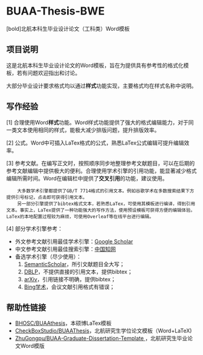 # BUAA-Thesis-BWE
[bold]北航本科生毕业设计论文（工科类）Word模板


## 项目说明
这是北航本科生毕业设计论文的Word模板，旨在为提供具有参考性的格式化模板，若有问题欢迎指出和讨论。

大部分毕业设计要求格式均以通过**样式**功能实现，主要格式均在样式名称中说明。

## 写作经验
[1] 合理使用Word**样式**功能。Word样式功能提供了强大的格式编辑能力，对于同一类文本使用相同的样式，能极大减少排版问题，提升排版效率。

[2] 公式。Word中可插入LaTex格式的公式，熟悉LaTex公式编辑可提升编辑效率。

[3] 参考文献。在编写正文时，按照顺序同步地整理参考文献题目，可以在后期的参考文献编辑中提供极大的便利。合理使用学术引擎的引用功能，能显著减少格式编辑所需时间。Word在编辑栏中提供了**交叉引用**的功能，建议使用。

        大多数学术引擎都提供了GB/T 7714格式的引用文本。例如谷歌学术在多数搜索结果下方提供引号标记，点击即可获得引用文本。
        另一部分引擎提供了bibtex格式文本，若熟悉LaTex，可使用其模板进行编译，得到引用文本。事实上，LaTex提供了一种功能强大的写作方法，使用预设模板可获得方便的编辑体验。LaTex的本地配置过程较为麻烦，可使用Overleaf等在线平台进行编辑。
    
[4] 部分学术引擎参考：
- 外文参考文献引用最佳学术引擎：[Google Scholar](https://scholar.google.com)
- 中文参考文献引用最佳搜索引擎：[中国知网](https://cnki.net)
- 备选学术引擎（尽少使用）：
  1. [SemanticScholar](https://www.semanticscholar.org/)，所引文献题目全大写；
  2. [DBLP](https://dblp.uni-trier.de/)，不提供直接的引用文本，提供bibtex；
  3. [arXiv](https://arxiv.org/)，引用链接不明确，提供bibtex；
  4. [Bing学术](https://cn.bing.com/academic/)，会议文献引用格式有错误；

## 帮助性链接
- [BHOSC/BUAAthesis](https://github.com/BHOSC/BUAAthesis)，本硕博LaTex模板
- [CheckBoxStudio/BUAAThesis](https://github.com/CheckBoxStudio/BUAAThesis)，北航研究生学位论文模板（Word+LaTeX)
- [ZhuGongpu/BUAA-Graduate-Dissertation-Template
](https://github.com/ZhuGongpu/BUAA-Graduate-Dissertation-Template)，北航研究生毕业论文Word模版